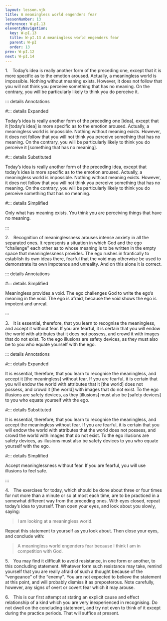 ```yaml
---
layout: lesson.njk
title: A meaningless world engenders fear
lessonNumber: 13
reference: W-pI.13
eleventyNavigation:
  key: W-pI.13
  title: W-pI.13 A meaningless world engenders fear
  parent: W-pI
  order: 13
prev: W-pI.12
next: W-pI.14
---
```


1. Today’s idea is really another form of the preceding one, except that it is more specific as to the emotion aroused. 
Actually, a meaningless world is impossible. 
Nothing without meaning exists. 
However, it does not follow that you will not think you perceive something that has no meaning. 
On the contrary, you will be particularly likely to think you do perceive it.

::: details Annotations

#::: details Expanded

Today’s idea is really another form of the preceding one [idea], except that it [today’s idea] is more specific as to the emotion aroused. 
Actually, a meaningless world is impossible. 
Nothing without meaning exists. 
However, it does not follow that you will not think you perceive something that has no meaning. 
On the contrary, you will be particularly likely to think you do perceive it [something that has no meaning].

#::: details Substituted

Today’s idea is really another form of the preceding idea, except that today’s idea is more specific as to the emotion aroused. 
Actually, a meaningless world is impossible. 
Nothing without meaning exists. 
However, it does not follow that you will not think you perceive something that has no meaning. 
On the contrary, you will be particularly likely to think you do perceive something that has no meaning.

#::: details Simplified

Only what has meaning exists. 
You think you are perceiving things that have no meaning.

:::

2. Recognition of meaninglessness arouses intense anxiety in all the separated ones. 
It represents a situation in which God and the ego <q>challenge</q> each other as to whose meaning is to be written in the empty space that meaninglessness provides. 
The ego rushes in frantically to establish its own ideas there, fearful that the void may otherwise be used to demonstrate its own impotence and unreality. 
And on this alone it is correct.

::: details Annotations


#::: details Simplified

Meaningless provides a void. 
The ego challenges God to write the ego’s meaning in the void. 
The ego is afraid, because the void shows the ego is impotent and unreal.

:::

3. It is essential, therefore, that you learn to recognise the meaningless, and accept it without fear. 
If you are fearful, it is certain that you will endow the world with attributes that it does not possess, and crowd it with images that do not exist. 
To the ego illusions are safety devices, as they must also be to you who equate yourself with the ego.

::: details Annotations

#::: details Expanded

It is essential, therefore, that you learn to recognise the meaningless, and accept it [the meaningless] without fear. 
If you are fearful, it is certain that you will endow the world with attributes that it [the world] does not possess, and crowd it [the world] with images that do not exist. 
To the ego illusions are safety devices, as they [illusions] must also be [safety devices] to you who equate yourself with the ego.

#::: details Substituted

It is essential, therefore, that you learn to recognise the meaningless, and accept the meaningless without fear. 
If you are fearful, it is certain that you will endow the world with attributes that the world does not possess, and crowd the world with images that do not exist. 
To the ego illusions are safety devices, as illusions must also be safety devices to you who equate yourself with the ego.

#::: details Simplified

Accept meaninglessness without fear. 
If you are fearful, you will use illusions to feel safe.

:::

4. The exercises for today, which should be done about three or four times for not more than a minute or so at most each time, are to be practiced in a somewhat different way from the preceding ones. 
With eyes closed, repeat today’s idea to yourself. 
Then open your eyes, and look about you slowly, saying:

>I am looking at a meaningless world.

Repeat this statement to yourself as you look about. 
Then close your eyes, and conclude with:

>A meaningless world engenders fear because I think I am in competition with God.

5. You may find it difficult to avoid resistance, in one form or another, to this concluding statement. 
Whatever form such resistance may take, remind yourself that you are really afraid of such a thought because of the <q>vengeance</q> of the <q>enemy</q>. 
You are not expected to believe the statement at this point, and will probably dismiss it as preposterous. 
Note carefully, however, any signs of overt or covert fear which it may arouse.

6. This is our first attempt at stating an explicit cause and effect relationship of a kind which you are very inexperienced in recognising. 
Do not dwell on the concluding statement, and try not even to think of it except during the practice periods. 
That will suffice at present.
